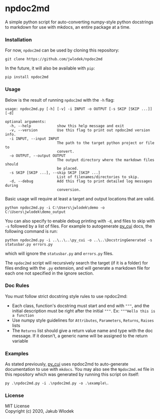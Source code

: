 # npdoc2md

A simple python script for auto-converting numpy-style python docstrings to 
markdown for use with mkdocs, an entire package at a time.

### Installation

For now, `npdoc2md` can be used by cloning this repository:
```
git clone https://github.com/jwlodek/npdoc2md
```
In the future, it will also be available with `pip`:
```
pip install npdoc2md
```

### Usage

Below is the result of running `npdoc2md` with the `-h` flag:
```
usage: npdoc2md.py [-h] [-v] -i INPUT -o OUTPUT [-s SKIP [SKIP ...]] [-d]

optional arguments:
  -h, --help            show this help message and exit
  -v, --version         Use this flag to print out npdoc2md version info.
  -i INPUT, --input INPUT
                        The path to the target python project or file to
                        convert.
  -o OUTPUT, --output OUTPUT
                        The output directory where the markdown files should
                        be placed.
  -s SKIP [SKIP ...], --skip SKIP [SKIP ...]
                        List of filenames/directories to skip.
  -d, --debug           Add this flag to print detailed log messages during
                        conversion.
```
Basic usage will require at least a target and output locations that are valid.
```
python npdoc2md.py -i C:\Users\jwlodek\demo -o C:\Users\jwlodek\demo_output
```
You can also specify to enable debug printing with `-d`, and files to skip with `-s` followed
by a list of files. For example to autogenerate [py_cui](https://github.com/jwlodek/py_cui) docs, the following command is run:
```
python npdoc2md.py -i ..\..\..\py_cui -o ..\..\DocstringGenerated -s statusbar.py errors.py
```
which will ignore the `statusbar.py` and `errors.py` files.

The `npdoc2md` script will recursively search the target (if it is a folder) for files ending with the `.py` extension,
and will generate a markdown file for each one not specified in the ignore section.

### Doc Rules

You must follow strict docstring style rules to use npdoc2md:

* Each class, function's docstring must start and end with `"""`, and the initial description must be right after the initial `"""`. Ex: `"""Hello this is a function`
* Use numpy style guidelines for `Attributes`, `Parameters`, `Returns`, `Raises` lists
* The `Returns` list should give a return value name and type with the doc message. If it doesn't, a generic name will be assigned to the return variable

### Examples

As stated previously, [py_cui](https://github.com/jwlodek/py_cui) uses npdoc2md to auto-generate documentation to use with `mkdocs`.
You may also see the `Npdoc2md.md` file in this repository which was generated by running this script on itself:
```
py .\npdoc2md.py -i .\npdoc2md.py -o .\example\.
```

### License

MIT License  
Copyright (c) 2020, Jakub Wlodek
